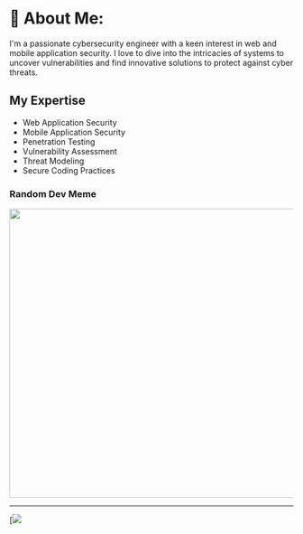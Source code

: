 # 💫 About Me:
I'm a passionate cybersecurity engineer with a keen interest in web and mobile application security. I love to dive into the intricacies of systems to uncover vulnerabilities and find innovative solutions to protect against cyber threats.

## My Expertise
- Web Application Security
- Mobile Application Security
- Penetration Testing
- Vulnerability Assessment
- Threat Modeling
- Secure Coding Practices

###  Random Dev Meme
<img src="https://www.icegif.com/wp-content/uploads/2022/12/icegif-499.gif" width="512px"/>

---
[![](https://media.giphy.com/media/jd6TVgsph6w7e/giphy.gif?cid=82a1493bir7rcq1vwaprnnpj7qqswifscr7df27ts0go2c1v&ep=v1_gifs_trending&rid=giphy.gif&ct=g)

<!-- Proudly created with GPRM ( https://gprm.itsvg.in ) -->
